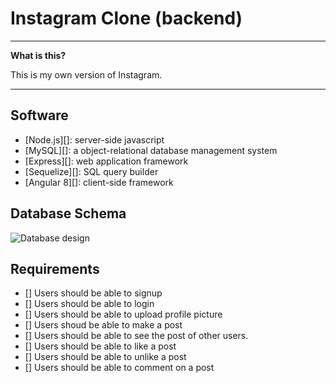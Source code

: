 # Instagram Clone (backend)


----

**What is this?** 

This is my own version of Instagram.


---



## Software

* [Node.js][]: server-side javascript
* [MySQL][]: a object-relational database management system 
* [Express][]: web application framework
* [Sequelize][]: SQL query builder
* [Angular 8][]: client-side framework



## Database Schema

![Database design](https://instagram-clone-2019.s3.amazonaws.com/erd-diagram/Instagram-Clone-Erd-Diagram.jpeg)


  ## Requirements

  - [] Users should be able to signup
  - [] Users should be able to login 
  - [] Users should be able to upload profile picture
  - [] Users shoud be able to make a post
  - [] Users should be able to see the post of other users.
  - [] Users should be able to like a post
  - [] Users should be able to unlike a post
  - [] Users should be able to comment on a post

